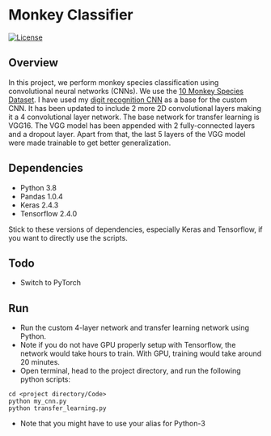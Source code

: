 # Monkey Classifier
[![License](https://img.shields.io/badge/License-MIT-blue.svg)](https://github.com/urastogi885/monkey-classifier/blob/main/LICENSE)

## Overview
In this project, we perform monkey species classification using convolutional neural networks (CNNs). We use the [10 
Monkey Species Dataset](https://drive.google.com/file/d/1vKX96-7weV_Ex_e4_GQ1DH5ONw02re7m/view?usp=sharing). I have 
used my [digit recognition CNN](https://github.com/urastogi885/mnist-digit-recognition/blob/main/CNN.m) as a base for 
the custom CNN. It has been updated to include 2 more 2D convolutional layers making it a 4 convolutional layer network.
The base network for transfer learning is VGG16. The VGG model has been appended with 2 fully-connected layers and a 
dropout layer. Apart from that, the last 5 layers of the VGG model were made trainable to get better generalization.

## Dependencies
- Python 3.8
- Pandas 1.0.4
- Keras 2.4.3
- Tensorflow 2.4.0

Stick to these versions of dependencies, especially Keras and Tensorflow, if you want to directly use the scripts.

## Todo
- Switch to PyTorch

## Run
- Run the custom 4-layer network and transfer learning network using Python.
- Note if you do not have GPU properly setup with Tensorflow, the network would take hours to train. With GPU, training
  would take around 20 minutes.
- Open terminal, head to the project directory, and run the following python scripts:
```
cd <project directory/Code>
python my_cnn.py
python transfer_learning.py
```
- Note that you might have to use your alias for Python-3
